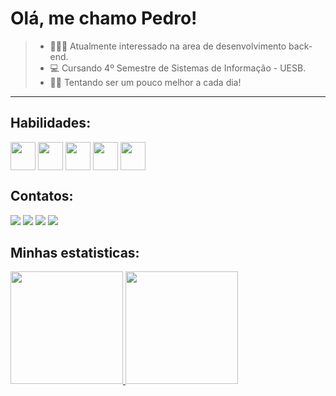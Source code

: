 # Olá, me chamo Pedro!
> - 🧑🏽‍💻 Atualmente interessado na area de desenvolvimento back-end.
> - 💻 Cursando 4º Semestre de Sistemas de Informação - UESB.
> - 🤙🏽 Tentando ser um pouco melhor a cada dia!

---

## Habilidades:

<div>
  <img align="center" height="45" width="40" src="https://cdn.jsdelivr.net/gh/devicons/devicon/icons/java/java-original.svg" />
  <img align="center" height="45" width="40" src="https://cdn.jsdelivr.net/gh/devicons/devicon/icons/php/php-original.svg" /> 
  <img align="center" height="45" width="40" src="https://cdn.jsdelivr.net/gh/devicons/devicon/icons/javascript/javascript-original.svg" />          
  <img align="center" height="45" width="40" src="https://cdn.jsdelivr.net/gh/devicons/devicon/icons/html5/html5-original.svg" />          
  <img align="center" height="45" width="40" src="https://cdn.jsdelivr.net/gh/devicons/devicon/icons/css3/css3-original.svg" />
</div>


## Contatos:

<div>
<a href="https://instagram.com/phplemos" target="_blank"><img src="https://img.shields.io/badge/-Instagram-%23E4405F?style=for-the-badge&logo=instagram&logoColor=white" target="_blank"></a>
<a href="https://www.twitch.tv/phplemos" target="_blank"><img src="https://img.shields.io/badge/Twitch-9146FF?style=for-the-badge&logo=twitch&logoColor=white" target="_blank"></a>
<a href = "mailto:contato@phpinheirolemos@gmail.com"><img src="https://img.shields.io/badge/Gmail-D14836?style=for-the-badge&logo=gmail&logoColor=white" target="_blank"></a>
<a href="https://www.linkedin.com/in/phplemos" target="_blank"><img src="https://img.shields.io/badge/-LinkedIn-%230077B5?style=for-the-badge&logo=linkedin&logoColor=white" target="_blank"></a>   
</div>

## Minhas estatisticas:
<div>
<a href="https://github.com/phplemos">
<img height="180em" src="https://github-readme-stats.vercel.app/api/top-langs/?username=phplemos&layout=compact&langs_count=7&theme=dracula"/>
<img height="180em" src="https://github-readme-stats.vercel.app/api?username=phplemos&show_icons=true&theme=dracula&include_all_commits=true&count_private=true"/>
</div>





